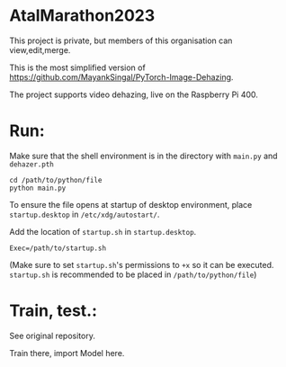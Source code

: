 # AtalMarathon2023
This project is private, but members of this organisation can view,edit,merge.

This is the most simplified version of https://github.com/MayankSingal/PyTorch-Image-Dehazing.

The project supports video dehazing, live on the Raspberry Pi 400.

# Run:
Make sure that the shell environment is in the directory with `main.py` and `dehazer.pth`

```
cd /path/to/python/file
python main.py
```
To ensure the file opens at startup of desktop environment, place `startup.desktop` in `/etc/xdg/autostart/`.

Add the location of `startup.sh` in `startup.desktop`.
```
Exec=/path/to/startup.sh
```
(Make sure to set `startup.sh`'s permissions to `+x` so it can be executed. `startup.sh` is recommended to be placed in `/path/to/python/file`)

# Train, test.:
See original repository. 

Train there, import Model here.
